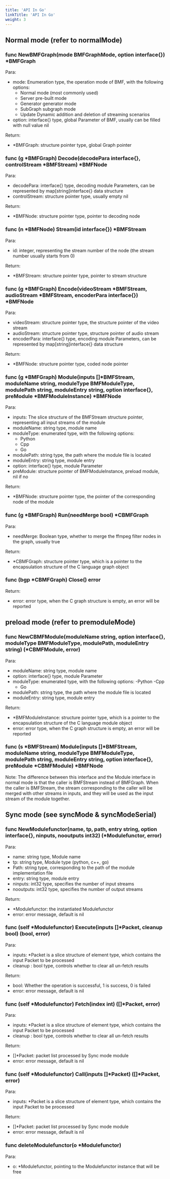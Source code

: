 ```yaml
---
title: 'API In Go'
linkTitle: 'API In Go'
weight: 3
---
```

## Normal mode (refer to normalMode)
### func NewBMFGraph(mode BMFGraphMode, option interface{}) *BMFGraph

Para:
- mode: Enumeration type, the operation mode of BMF, with the following options:
   - Normal mode (most commonly used)
   - Server pre-built mode
   - Generator generator mode
   - SubGraph subgraph mode
   - Update Dynamic addition and deletion of streaming scenarios
- option: interface{} type, global Parameter of BMF, usually can be filled with null value nil

Return:
- *BMFGraph: structure pointer type, global Graph pointer

### func (g *BMFGraph) Decode(decodePara interface{}, controlStream *BMFStream) *BMFNode

Para:
- decodePara: interface{} type, decoding module Parameters, can be represented by map[string]interface{} data structure
- controlStream: structure pointer type, usually empty nil

Return:
- *BMFNode: structure pointer type, pointer to decoding node

### func (n *BMFNode) Stream(id interface{}) *BMFStream
Para:

- id: integer, representing the stream number of the node (the stream number usually starts from 0)

Return:
- *BMFStream: structure pointer type, pointer to stream structure

### func (g *BMFGraph) Encode(videoStream *BMFStream, audioStream *BMFStream, encoderPara interface{}) *BMFNode

Para:
- videoStream: structure pointer type, the structure pointer of the video stream
- audioStream: structure pointer type, structure pointer of audio stream
- encoderPara: interface{} type, encoding module Parameters, can be represented by map[string]interface{} data structure

Return:
- *BMFNode: structure pointer type, coded node pointer

### func (g *BMFGraph) Module(inputs []*BMFStream, moduleName string, moduleType BMFModuleType, modulePath string, moduleEntry string, option interface{}, preModule *BMFModuleInstance) *BMFNode

Para:
- inputs: The slice structure of the BMFStream structure pointer, representing all input streams of the module
- moduleName: string type, module name
- moduleType: enumerated type, with the following options:
   - Python
   - Cpp
   - Go
- modulePath: string type, the path where the module file is located
- moduleEntry: string type, module entry
- option: interface{} type, module Parameter
- preModule: structure pointer of BMFModuleInstance, preload module, nil if no

Return:
- *BMFNode: structure pointer type, the pointer of the corresponding node of the module

### func (g *BMFGraph) Run(needMerge bool) *CBMFGraph

Para:
- needMerge: Boolean type, whether to merge the ffmpeg filter nodes in the graph, usually true

Return:
- *CBMFGraph: structure pointer type, which is a pointer to the encapsulation structure of the C language graph object

### func (bgp *CBMFGraph) Close() error

Return:
- error: error type, when the C graph structure is empty, an error will be reported

## preload mode (refer to premoduleMode)
### func NewCBMFModule(moduleName string, option interface{}, moduleType BMFModuleType, modulePath, moduleEntry string) (*CBMFModule, error)

Para:
- moduleName: string type, module name
- option: interface{} type, module Parameter
- moduleType: enumerated type, with the following options:
   -Python
   -Cpp
   - Go
- modulePath: string type, the path where the module file is located
- moduleEntry: string type, module entry

Return:
- *BMFModuleInstance: structure pointer type, which is a pointer to the encapsulation structure of the C language module object
- error: error type, when the C graph structure is empty, an error will be reported

### func (s *BMFStream) Module(inputs []*BMFStream, moduleName string, moduleType BMFModuleType, modulePath string, moduleEntry string, option interface{}, preModule *CBMFModule) *BMFNode

Note: The difference between this interface and the Module interface in normal mode is that the caller is BMFStream instead of BMFGraph.
When the caller is BMFStream, the stream corresponding to the caller will be merged with other streams in inputs, and they will be used as the input stream of the module together.

## Sync mode (see syncMode & syncModeSerial)
### func NewModulefunctor(name, tp, path, entry string, option interface{}, ninputs, nooutputs int32) (*Modulefunctor, error)

Para:
- name: string type, Module name
- tp: string type, Module type (python, c++, go)
- Path: string type, corresponding to the path of the module implementation file
- entry: string type, module entry
- ninputs: int32 type, specifies the number of input streams
- nooutputs: int32 type, specifies the number of output streams

Return:
- *Modulefunctor: the instantiated Modulefunctor
- error: error message, default is nil
### func (self *Modulefunctor) Execute(inputs []*Packet, cleanup bool) (bool, error)

Para:
- inputs: *Packet is a slice structure of element type, which contains the input Packet to be processed
- cleanup : bool type, controls whether to clear all un-fetch results

Return:
- bool: Whether the operation is successful, 1 is success, 0 is failed
- error: error message, default is nil
### func (self *Modulefunctor) Fetch(index int) ([]*Packet, error)

Para:
- inputs: *Packet is a slice structure of element type, which contains the input Packet to be processed
- cleanup : bool type, controls whether to clear all un-fetch results

Return:
- []*Packet: packet list processed by Sync mode module
- error: error message, default is nil
### func (self *Modulefunctor) Call(inputs []*Packet) ([]*Packet, error)

Para:
- inputs: *Packet is a slice structure of element type, which contains the input Packet to be processed

Return:
- []*Packet: packet list processed by Sync mode module
- error: error message, default is nil
### func deleteModulefunctor(o *Modulefunctor)

Para:
- o: *Modulefunctor, pointing to the Modulefunctor instance that will be free